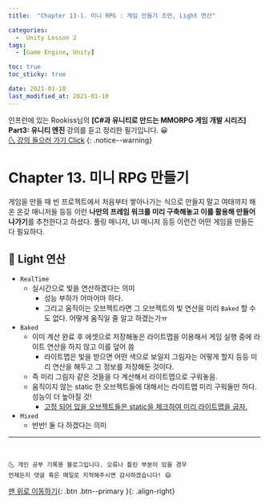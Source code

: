 ```yaml
---
title:  "Chapter 13-1. 미니 RPG : 게임 만들기 조언, Light 연산" 

categories:
  -  Unity Lesson 2
tags:
  - [Game Engine, Unity]

toc: true
toc_sticky: true

date: 2021-01-10
last_modified_at: 2021-01-10
---
```


인프런에 있는 Rookiss님의 **[C#과 유니티로 만드는 MMORPG 게임 개발 시리즈] Part3: 유니티 엔진** 강의를 듣고 정리한 필기입니다. 😀  
[🌜 강의 들으러 가기 Click](https://www.inflearn.com/course/MMORPG-유니티)
{: .notice--warning}


# Chapter 13. 미니 RPG 만들기

게임을 만들 때 빈 프로젝트에서 처음부터 쌓아나가는 식으로 만들지 말고 여태까지 해온 온갖 매니저들 등등 이런 **나만의 프레임 워크를 미리 구축해놓고 이를 활용해 만들어 나가기**를 추천한다고 하셨다. 풀링 매니저, UI 매니저 등등 이런건 어떤 게임을 만들든 다 필요하다.

## 🚀 Light 연산

- `RealTime`
  - 실시간으로 빛을 연산하겠다는 의미 
    - 성능 부하가 어마어마 하다.
    - 그리고 움직이는 오브젝트라면 그 오브젝트의 빛 연산을 미리 `Baked` 할 수도 없다. 어떻게 움직일 줄 알고 하겠는가ㅠ
- `Baked`
  - 이미 계산 완료 후 에셋으로 저장해놓은 라이트맵을 이용해서 게임 실행 중에 라이트 연산을 하지 않고 이를 덮어 씀
    - 라이트맵은 빛을 받으면 어떤 색으로 보일지 그림자는 어떻게 할지 등등 미리 연산을 해두고 그 정보를 저장해둔 것이다.
  - 즉 미리 그림자 같은 것들을 다 계산해서 라이트맵으로 구워놓음.
  - 움직이지 않는 static 한 오브젝트들에 대해서는 라이트맵 미리 구워둘만 하다. 성능이 더 높아질 것!
    - <u>고정 되어 있을 오브젝트들은 static을 체크하여 미리 라이트맵을 굽자.</u>
- `Mixed`
  - 반반! 둘 다 하겠다는 의미



***
<br>

    🌜 개인 공부 기록용 블로그입니다. 오류나 틀린 부분이 있을 경우 
    언제든지 댓글 혹은 메일로 지적해주시면 감사하겠습니다! 😄

[맨 위로 이동하기](#){: .btn .btn--primary }{: .align-right}